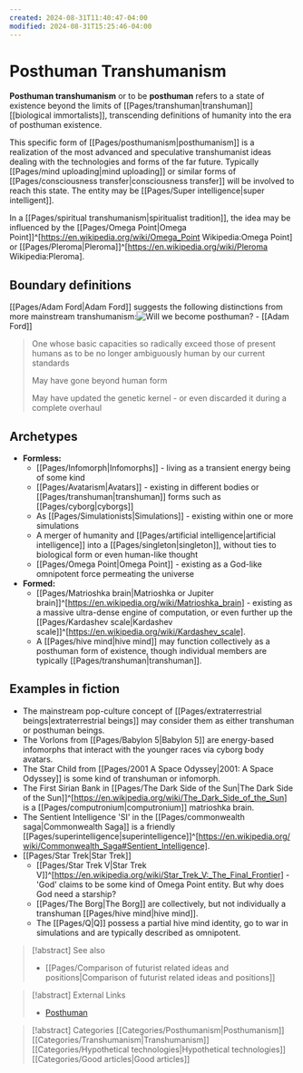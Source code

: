```yaml
---
created: 2024-08-31T11:40:47-04:00
modified: 2024-08-31T15:25:46-04:00
---
```

# Posthuman Transhumanism

**Posthuman transhumanism** or to be **posthuman** refers to a state of existence beyond the limits of [[Pages/transhuman|transhuman]] [[biological immortalists]], transcending definitions of humanity into the era of posthuman existence.

This specific form of [[Pages/posthumanism|posthumanism]] is a realization of the most advanced and speculative transhumanist ideas dealing with the technologies and forms of the far future. Typically [[Pages/mind uploading|mind uploading]] or similar forms of [[Pages/consciousness transfer|consciousness transfer]] will be involved to reach this state. The entity may be [[Pages/Super intelligence|super intelligent]].

In a [[Pages/spiritual transhumanism|spiritualist tradition]], the idea may be influenced by the [[Pages/Omega Point|Omega Point]]^[https://en.wikipedia.org/wiki/Omega_Point Wikipedia:Omega Point] or [[Pages/Pleroma|Pleroma]]^[https://en.wikipedia.org/wiki/Pleroma Wikipedia:Pleroma].

## Boundary definitions

[[Pages/Adam Ford|Adam Ford]] suggests the following distinctions from more mainstream transhumanism:<ref>![Will we become posthuman?](https://www.youtube.com/watch?v=90cqkzzDT8U) - [[Adam Ford]]</ref>

<blockquote>One whose basic capacities so radically exceed those of present humans as to be no longer ambiguously human by our current standards

May have gone beyond human form

May have updated the genetic kernel - or even discarded it during a complete overhaul</blockquote>

## Archetypes
* **Formless:**
  * [[Pages/Infomorph|Infomorphs]] - living as a transient energy being of some kind
  * [[Pages/Avatarism|Avatars]] - existing in different bodies or [[Pages/transhuman|transhuman]] forms such as [[Pages/cyborg|cyborgs]]
  * As [[Pages/Simulationists|Simulations]] - existing within one or more simulations
  * A merger of humanity and [[Pages/artificial intelligence|artificial intelligence]] into a [[Pages/singleton|singleton]], without ties to biological form or even human-like thought
  * [[Pages/Omega Point|Omega Point]] - existing as a God-like omnipotent force permeating the universe
* **Formed:**
  * [[Pages/Matrioshka brain|Matrioshka or Jupiter brain]]^[https://en.wikipedia.org/wiki/Matrioshka_brain] - existing as a massive ultra-dense engine of computation, or even further up the [[Pages/Kardashev scale|Kardashev scale]]^[https://en.wikipedia.org/wiki/Kardashev_scale].
  * A [[Pages/hive mind|hive mind]] may function collectively as a posthuman form of existence, though individual members are typically [[Pages/transhuman|transhuman]].

## Examples in fiction
* The mainstream pop-culture concept of [[Pages/extraterrestrial beings|extraterrestrial beings]] may consider them as either transhuman or posthuman beings.
* The Vorlons from [[Pages/Babylon 5|Babylon 5]] are energy-based infomorphs that interact with the younger races via cyborg body avatars.
* The Star Child from [[Pages/2001 A Space Odyssey|2001: A Space Odyssey]] is some kind of transhuman or infomorph.
* The First Sirian Bank in [[Pages/The Dark Side of the Sun|The Dark Side of the Sun]]^[https://en.wikipedia.org/wiki/The_Dark_Side_of_the_Sun] is a [[Pages/computronium|computronium]] matrioshka brain.
* The Sentient Intelligence 'SI' in the [[Pages/commonwealth saga|Commonwealth Saga]] is a friendly [[Pages/superintelligence|superintelligence]]^[https://en.wikipedia.org/wiki/Commonwealth_Saga#Sentient_Intelligence].
* [[Pages/Star Trek|Star Trek]]
  * [[Pages/Star Trek V|Star Trek V]]^[https://en.wikipedia.org/wiki/Star_Trek_V:_The_Final_Frontier] - 'God' claims to be some kind of Omega Point entity. But why does God need a starship?
  * [[Pages/The Borg|The Borg]] are collectively, but not individually a transhuman [[Pages/hive mind|hive mind]].
  * The [[Pages/Q|Q]] possess a partial hive mind identity, go to war in simulations and are typically described as omnipotent.

> [!abstract] See also
> - [[Pages/Comparison of futurist related ideas and positions|Comparison of futurist related ideas and positions]]

> [!abstract] External Links
> - [Posthuman](https://en.wikipedia.org/wiki/Posthuman)

> [!abstract] Categories
> [[Categories/Posthumanism|Posthumanism]] [[Categories/Transhumanism|Transhumanism]] [[Categories/Hypothetical technologies|Hypothetical technologies]] [[Categories/Good articles|Good articles]]